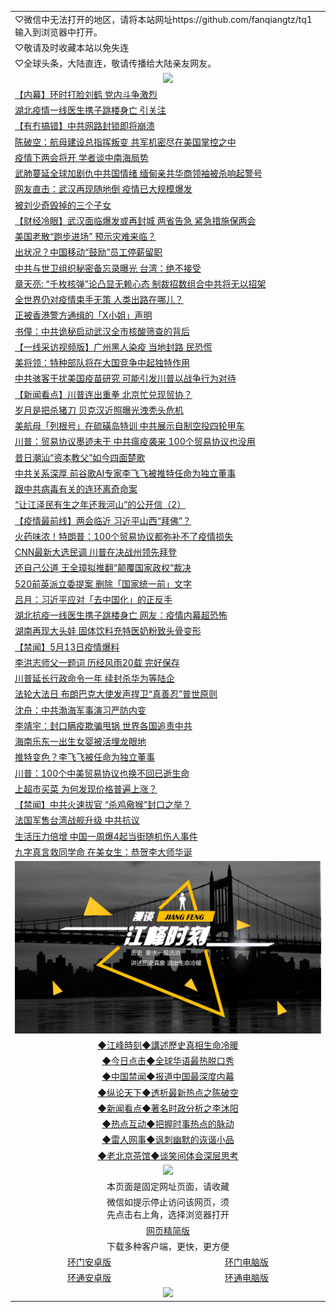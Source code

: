  <table>
 
<tr>
<td colspan="2" align=left>
♡微信中无法打开的地区，请将本站网址https://github.com/fanqiangtz/tq1 输入到浏览器中打开。 
 </td>
</tr>
 <tr>
 <td colspan="2" align=left>
♡敬请及时收藏本站以免失连
 </td>
   <tr>
<td colspan="2" align=left>
♡全球头条，大陆直连，敬请传播给大陆亲友网友。
 </td>
</tr>
 
 <tr>
    <td colspan="2" align=center><img src="https://cdn.jsdelivr.net/gh/gyoupiodf/im1/%E7%BD%91%E9%97%A8%E6%96%B0%E9%97%BB1.jpg"></td>
 </tr>
<tr><td colspan="2" align="left"><a href="https://xdihm.casa/?name=c1170538&key=sdxhftoyfkhpuaxy&from=tq1">【内幕】环时打脸刘鹤 党内斗争激烈</a></td></tr>
<tr><td colspan="2" align="left"><a href="https://xdihm.casa/?name=c1170490&key=sdxhftoyfkhpuaxy&from=tq1">湖北疫情一线医生携子跳楼身亡 引关注</a></td></tr>
<tr><td colspan="2" align="left"><a href="https://xdihm.casa/?name=c1170503&key=sdxhftoyfkhpuaxy&from=tq1">【有冇搞错】中共网路封锁即将崩溃</a></td></tr>
<tr><td colspan="2" align="left"><a href="https://xdihm.casa/?name=c1170598&key=sdxhftoyfkhpuaxy&from=tq1">陈破空：航母建设总指挥叛变 共军机密尽在美国掌控之中</a></td></tr>
<tr><td colspan="2" align="left"><a href="https://xdihm.casa/?name=c1170505&key=sdxhftoyfkhpuaxy&from=tq1">疫情下两会将开 学者谈中南海局势</a></td></tr>
<tr><td colspan="2" align="left"><a href="https://xdihm.casa/?name=c1170580&key=sdxhftoyfkhpuaxy&from=tq1">武肺蔓延全球加剧仇中共国情绪 缅甸亲共华商领袖被杀响起警号</a></td></tr>
<tr><td colspan="2" align="left"><a href="https://xdihm.casa/?name=c1170572&key=sdxhftoyfkhpuaxy&from=tq1">网友直击：武汉再现随地倒 疫情已大规模爆发</a></td></tr>
<tr><td colspan="2" align="left"><a href="https://xdihm.casa/?name=c1170589&key=sdxhftoyfkhpuaxy&from=tq1">被刘少奇毁掉的三个子女</a></td></tr>
<tr><td colspan="2" align="left"><a href="https://xdihm.casa/?name=c1170543&key=sdxhftoyfkhpuaxy&from=tq1">【财经冷眼】武汉面临爆发或再封城 两省告急 紧急措施保两会</a></td></tr>
<tr><td colspan="2" align="left"><a href="https://xdihm.casa/?name=c1170513&key=sdxhftoyfkhpuaxy&from=tq1">美国老散“跑步进场” 预示灾难来临？</a></td></tr>
<tr><td colspan="2" align="left"><a href="https://xdihm.casa/?name=c1170583&key=sdxhftoyfkhpuaxy&from=tq1">出状况？中国移动“鼓励”员工停薪留职</a></td></tr>
<tr><td colspan="2" align="left"><a href="https://xdihm.casa/?name=c1170561&key=sdxhftoyfkhpuaxy&from=tq1">中共与世卫组织秘密备忘录曝光 台湾：绝不接受</a></td></tr>
<tr><td colspan="2" align="left"><a href="https://xdihm.casa/?name=c1170541&key=sdxhftoyfkhpuaxy&from=tq1">章天亮: “千枚核弹”论凸显无赖心态 制裁招数组合中共将无以招架</a></td></tr>
<tr><td colspan="2" align="left"><a href="https://xdihm.casa/?name=c1170569&key=sdxhftoyfkhpuaxy&from=tq1">全世界仍对疫情束手无策  人类出路在哪儿？</a></td></tr>
<tr><td colspan="2" align="left"><a href="https://xdihm.casa/?name=c1170557&key=sdxhftoyfkhpuaxy&from=tq1">正被香港警方通缉的「X小姐」声明</a></td></tr>
<tr><td colspan="2" align="left"><a href="https://xdihm.casa/?name=c1170588&key=sdxhftoyfkhpuaxy&from=tq1">书僮：中共诡秘启动武汉全市核酸筛查的背后</a></td></tr>
<tr><td colspan="2" align="left"><a href="https://xdihm.casa/?name=c1170566&key=sdxhftoyfkhpuaxy&from=tq1">【一线采访视频版】广州黑人染疫 当地封路 民恐慌</a></td></tr>
<tr><td colspan="2" align="left"><a href="https://xdihm.casa/?name=c1170584&key=sdxhftoyfkhpuaxy&from=tq1">美将领：特种部队将在大国竞争中起独特作用</a></td></tr>
<tr><td colspan="2" align="left"><a href="https://xdihm.casa/?name=c1170524&key=sdxhftoyfkhpuaxy&from=tq1">中共骇客干扰美国疫苗研究 可能引发川普以战争行为对待</a></td></tr>
<tr><td colspan="2" align="left"><a href="https://xdihm.casa/?name=c1170596&key=sdxhftoyfkhpuaxy&from=tq1">【新闻看点】川普连出重拳 北京忙兑现贸协？</a></td></tr>
<tr><td colspan="2" align="left"><a href="https://xdihm.casa/?name=c1170577&key=sdxhftoyfkhpuaxy&from=tq1">岁月是把杀猪刀 贝克汉近照曝光洩秃头危机</a></td></tr>
<tr><td colspan="2" align="left"><a href="https://xdihm.casa/?name=c1170559&key=sdxhftoyfkhpuaxy&from=tq1">美航母「列根号」在硫磺岛特训 中共展示自制空投四轮甲车</a></td></tr>
<tr><td colspan="2" align="left"><a href="https://xdihm.casa/?name=c1170570&key=sdxhftoyfkhpuaxy&from=tq1">川普：贸易协议墨迹未干 中共瘟疫袭来 100个贸易协议也没用</a></td></tr>
<tr><td colspan="2" align="left"><a href="https://xdihm.casa/?name=c1170576&key=sdxhftoyfkhpuaxy&from=tq1">昔日潮汕“资本教父”如今四面楚歌</a></td></tr>
<tr><td colspan="2" align="left"><a href="https://xdihm.casa/?name=c1170542&key=sdxhftoyfkhpuaxy&from=tq1">中共关系深厚 前谷歌AI专家李飞飞被推特任命为独立董事</a></td></tr>
<tr><td colspan="2" align="left"><a href="https://xdihm.casa/?name=c1170556&key=sdxhftoyfkhpuaxy&from=tq1">跟中共病毒有关的连环离奇命案</a></td></tr>
<tr><td colspan="2" align="left"><a href="https://xdihm.casa/?name=c1170539&key=sdxhftoyfkhpuaxy&from=tq1">“让江泽民有生之年还我河山”的公开信（2）</a></td></tr>
<tr><td colspan="2" align="left"><a href="https://xdihm.casa/?name=c1170595&key=sdxhftoyfkhpuaxy&from=tq1">【疫情最前线】两会临近 习近平山西“拜佛”？</a></td></tr>
<tr><td colspan="2" align="left"><a href="https://xdihm.casa/?name=c1170501&key=sdxhftoyfkhpuaxy&from=tq1">火药味浓！特朗普：100个贸易协议都弥补不了疫情损失</a></td></tr>
<tr><td colspan="2" align="left"><a href="https://xdihm.casa/?name=c1170579&key=sdxhftoyfkhpuaxy&from=tq1">CNN最新大选民调 川普在决战州领先拜登</a></td></tr>
<tr><td colspan="2" align="left"><a href="https://xdihm.casa/?name=c1170575&key=sdxhftoyfkhpuaxy&from=tq1">还自己公道 王全璋拟推翻“颠覆国家政权”裁决</a></td></tr>
<tr><td colspan="2" align="left"><a href="https://xdihm.casa/?name=c1170560&key=sdxhftoyfkhpuaxy&from=tq1">520前英派立委提案 删除「国家统一前」文字</a></td></tr>
<tr><td colspan="2" align="left"><a href="https://xdihm.casa/?name=c1170617&key=sdxhftoyfkhpuaxy&from=tq1">吕月：习近平应对「去中国化」的正反手</a></td></tr>
<tr><td colspan="2" align="left"><a href="https://xdihm.casa/?name=c1170608&key=sdxhftoyfkhpuaxy&from=tq1">湖北抗疫一线医生携子跳楼身亡 网友：疫情内幕超恐怖</a></td></tr>
<tr><td colspan="2" align="left"><a href="https://xdihm.casa/?name=c1170568&key=sdxhftoyfkhpuaxy&from=tq1">湖南再现大头娃 固体饮料充特医奶粉致头骨变形</a></td></tr>
<tr><td colspan="2" align="left"><a href="https://xdihm.casa/?name=c1170587&key=sdxhftoyfkhpuaxy&from=tq1">【禁闻】5月13日疫情爆料</a></td></tr>
<tr><td colspan="2" align="left"><a href="https://xdihm.casa/?name=c1170604&key=sdxhftoyfkhpuaxy&from=tq1">李洪志师父一题词 历经风雨20载 完好保存</a></td></tr>
<tr><td colspan="2" align="left"><a href="https://xdihm.casa/?name=c1170590&key=sdxhftoyfkhpuaxy&from=tq1">川普延长行政命令一年 续封杀华为等陆企</a></td></tr>
<tr><td colspan="2" align="left"><a href="https://xdihm.casa/?name=c1170586&key=sdxhftoyfkhpuaxy&from=tq1">法轮大法日 布朗巴克大使发声捍卫“真善忍”普世原则</a></td></tr>
<tr><td colspan="2" align="left"><a href="https://xdihm.casa/?name=c1170615&key=sdxhftoyfkhpuaxy&from=tq1">沈舟：中共渤海军事演习严防内变</a></td></tr>
<tr><td colspan="2" align="left"><a href="https://xdihm.casa/?name=c1170491&key=sdxhftoyfkhpuaxy&from=tq1">李靖宇：封口瞒疫欺骗甩锅 世界各国追责中共</a></td></tr>
<tr><td colspan="2" align="left"><a href="https://xdihm.casa/?name=c1170535&key=sdxhftoyfkhpuaxy&from=tq1">海南乐东一出生女婴被活埋龙眼地</a></td></tr>
<tr><td colspan="2" align="left"><a href="https://xdihm.casa/?name=c1170492&key=sdxhftoyfkhpuaxy&from=tq1">推特变色？李飞飞被任命为独立董事</a></td></tr>
<tr><td colspan="2" align="left"><a href="https://xdihm.casa/?name=c1170502&key=sdxhftoyfkhpuaxy&from=tq1">川普：100个中美贸易协议也换不回已逝生命</a></td></tr>
<tr><td colspan="2" align="left"><a href="https://xdihm.casa/?name=c1170530&key=sdxhftoyfkhpuaxy&from=tq1">上超市买菜 为何发现价格普遍上涨？</a></td></tr>
<tr><td colspan="2" align="left"><a href="https://xdihm.casa/?name=c1170526&key=sdxhftoyfkhpuaxy&from=tq1">【禁闻】中共火速拔官 “杀鸡儆猴”封口之举？</a></td></tr>
<tr><td colspan="2" align="left"><a href="https://xdihm.casa/?name=c1170550&key=sdxhftoyfkhpuaxy&from=tq1">法国军售台湾战舰升级 中共抗议</a></td></tr>
<tr><td colspan="2" align="left"><a href="https://xdihm.casa/?name=c1170540&key=sdxhftoyfkhpuaxy&from=tq1">生活压力倍增 中国一周爆4起当街随机伤人事件</a></td></tr>
<tr><td colspan="2" align="left"><a href="https://xdihm.casa/?name=c1170565&key=sdxhftoyfkhpuaxy&from=tq1">九字真言救同学命 在美女生：恭贺李大师华诞</a></td></tr>

 <tr>
   <td colspan="2" align=center><img src="https://github.com/gyoupiodf/im1/blob/master/jf-1.jpg"></td>
  </tr>
   <tr>
   <td colspan="2" align=center> 
<a href="https://xdihm.casa/oo.aspx?name=c922850&key=sdxhftoyfkhpuaxy&from=tq1&tag=9877">◆江峰時刻◆講述歷史真相生命冷暖</a><br/>
    </td>
  </tr>
   <tr>
   <td colspan="2" align=center> 
<a href="https://xdihm.casa/oo.aspx?name=c816850&key=sdxhftoyfkhpuaxy&from=tq1&tag=9877">◆今日点击◆全球华语最热脱口秀</a><br/>
    </td>
  </tr>
  <tr>
  <td colspan="2" align=center>
<a href="https://xdihm.casa/oo.aspx?name=c816860&key=sdxhftoyfkhpuaxy&from=tq1&tag=99733110">◆中国禁闻◆报道中国最深度内幕</a><br/>
   </tr>
  <tr>
     <td colspan="2" align=center>
<a href="https://xdihm.casa/oo.aspx?name=c816855&key=sdxhftoyfkhpuaxy&from=tq1&tag=997110">◆纵论天下◆透析最新热点之陈破空</a><br/>
   </tr>
   <tr>
      <td colspan="2" align=center>
<a href="https://xdihm.casa/oo.aspx?name=c838308&key=sdxhftoyfkhpuaxy&from=tq1&tag=9973110">◆新闻看点◆著名时政分析之李沐阳</a><br/>
   </tr>
   <tr>
     <td colspan="2" align=center>
<a href="https://xdihm.casa/oo.aspx?name=c816852&key=sdxhftoyfkhpuaxy&from=tq1&tag=9733110">◆热点互动◆把握时事热点的脉动</a><br/>
   </tr>
   <tr>
      <td colspan="2" align=center>
<a href="https://xdihm.casa/oo.aspx?name=c816694&key=sdxhftoyfkhpuaxy&from=tq1&tag=93310">◆雷人网事◆讽刺幽默的诙谐小品</a><br/>
   </tr>
   <tr>
    <td colspan="2" align=center>
<a href="https://xdihm.casa/oo.aspx?name=c816650&key=sdxhftoyfkhpuaxy&from=tq1&tag=9973110">◆老北京茶馆◆谈笑间体会深层思考</a><br/>
   </tr>

  <tr>
    <td colspan="2" align="center"><img src="https://cdn.jsdelivr.net/gh/opipe/up/oGate65.jpg"/></td>
  </tr>
  <tr>
    <td colspan="2" align="center">本页面是固定网址页面，请收藏</td>
  <tr>
  <tr>
    <td colspan="2" align="center">微信如提示停止访问该网页，须<br/>先点击右上角，选择浏览器打开</td>
  <tr>
  <tr>
    <td colspan="2" align="center"><a href="https://gitcdn.xyz/cdn/otiny/up/master/show004.htm">网页精简版</a></td>
  </tr>
  <tr>
    <td colspan="2" align="center">下载多种客户端，更快，更方便</td>
  <tr>
  <tr>
    <td align="center"><a href="https://cdn.jsdelivr.net/gh/opipe/up/oGatea.apk">环门安卓版</a></td>
    <td align="center"><a href="https://cdn.jsdelivr.net/gh/opipe/up/oGate.zip">环门电脑版</a></td>
  </tr>
  <tr>
    <td align="center"><a href="https://cdn.jsdelivr.net/gh/opipe/up/oPipe.apk">环通安卓版</a></td>
    <td align="center"><a href="https://raw.githubusercontent.com/opipe/up/master/oPipe.zip">环通电脑版</a></td>
  </tr>
  <tr>
    <td colspan="2" align="center"><img src="https://cdn.jsdelivr.net/gh/opipe/up/oGate640.jpg"/></td>
  </tr>
</table>
